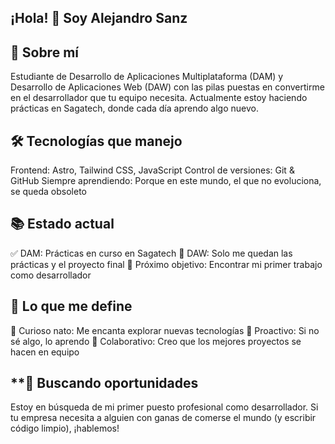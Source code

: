 ## ¡Hola! 👋 Soy Alejandro Sanz
## 🚀 Sobre mí
Estudiante de Desarrollo de Aplicaciones Multiplataforma (DAM) y Desarrollo de Aplicaciones Web (DAW) con las pilas puestas en convertirme en el desarrollador que tu equipo necesita.
Actualmente estoy haciendo prácticas en Sagatech, donde cada día aprendo algo nuevo.

## 🛠️ Tecnologías que manejo
Frontend: Astro, Tailwind CSS, JavaScript
Control de versiones: Git & GitHub
Siempre aprendiendo: Porque en este mundo, el que no evoluciona, se queda obsoleto

## 📚 Estado actual
✅ DAM: Prácticas en curso en Sagatech
🔄 DAW: Solo me quedan las prácticas y el proyecto final
🎯 Próximo objetivo: Encontrar mi primer trabajo como desarrollador

## 🌟 Lo que me define
🧠 Curioso nato: Me encanta explorar nuevas tecnologías
💪 Proactivo: Si no sé algo, lo aprendo
🤝 Colaborativo: Creo que los mejores proyectos se hacen en equipo

## **🎯 Buscando oportunidades
Estoy en búsqueda de mi primer puesto profesional como desarrollador. Si tu empresa necesita a alguien con ganas de comerse el mundo (y escribir código limpio), ¡hablemos!

<!--
**alesanz6/alesanz6** is a ✨ _special_ ✨ repository because its `README.md` (this file) appears on your GitHub profile.

Here are some ideas to get you started:

- 🔭 I’m currently working on ...
- 🌱 I’m currently learning ...
- 👯 I’m looking to collaborate on ...
- 🤔 I’m looking for help with ...
- 💬 Ask me about ...
- 📫 How to reach me: ...
- 😄 Pronouns: ...
- ⚡ Fun fact: ...
-->
